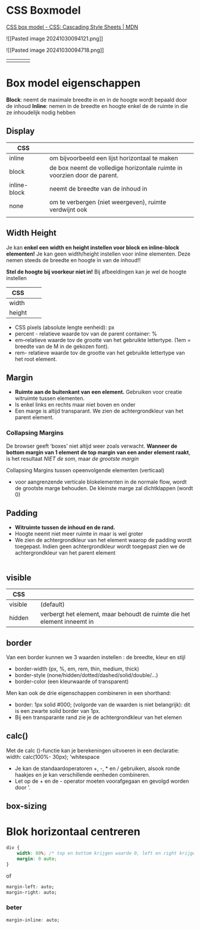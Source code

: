 # CSS Boxmodel
[CSS box model - CSS: Cascading Style Sheets | MDN](https://developer.mozilla.org/en-US/docs/Web/CSS/CSS_box_model)

![[Pasted image 20241030094121.png]]

![[Pasted image 20241030094718.png]]


|     |     |     |     |
| --- | --- | --- | --- |
|     |     |     |     |


# Box model eigenschappen

**Block**: neemt de maximale breedte in en in de hoogte wordt bepaald door de inhoud
**Inline**: nemen in de breedte en hoogte enkel de de ruimte in die ze inhoudelijk nodig hebben

## Display

| CSS          |     |                                                                          |
| ------------ | --- | ------------------------------------------------------------------------ |
| inline       |     | om bijvoorbeeld een lijst horizontaal te maken                           |
| block        |     | de box neemt de volledige horizontale ruimte in voorzien door de parent. |
| inline-block |     | neemt de breedte van de inhoud in                                        |
| none         |     | om te verbergen (niet weergeven), ruimte verdwijnt ook                   |
|              |     |                                                                          |
## Width Height

Je kan **enkel een width en height instellen voor block en inline-block elementen!** Je kan geen width/height instellen voor inline elementen. Deze nemen steeds de breedte en hoogte in van de inhoud!!

**Stel de hoogte bij voorkeur niet in!** Bij afbeeldingen kan je wel de hoogte instellen

| CSS    |     |     |
| ------ | --- | --- |
| width  |     |     |
| height |     |     |

- CSS pixels (absolute lengte eenheid): px
- percent - relatieve waarde tov van de parent container: %
- em–relatieve waarde tov de grootte van het gebruikte lettertype. (1em = breedte van de M in de gekozen font).
- rem- relatieve waarde tov de grootte van het gebruikte lettertype van het root element.


## Margin

- **Ruimte aan de buitenkant van een element.** Gebruiken voor creatie witruimte tussen elementen.
- Is enkel links en rechts maar niet boven en onder
- Een marge is altijd transparant. We zien de achtergrondkleur van het parent element.

### Collapsing Margins
De browser geeft ‘boxes’ niet altijd weer zoals verwacht. **Wanneer de bottom margin van 1 element de top margin van een ander element raakt**, is het resultaat *NIET de som*, maar *de grootste margin*

Collapsing Margins tussen opeenvolgende elementen (verticaal)
- voor aangrenzende verticale blokelementen in de normale flow, wordt de grootste marge behouden. De kleinste marge zal dichtklappen (wordt 0)
## Padding

- **Witruimte tussen de inhoud en de rand.**
- Hoogte neemt niet meer ruimte in maar is wel groter
- We zien de achtergrondkleur van het element waarop de padding wordt toegepast. Indien geen achtergrondkleur wordt toegepast zien we de achtergrondkleur van het parent element

|     |     |
| --- | --- |

## visible

| CSS     |     |                                                                         |
| ------- | --- | ----------------------------------------------------------------------- |
| visible |     | (default)                                                               |
| hidden  |     | verbergt het element, maar behoudt de ruimte die het element inneemt in |
## border

Van een border kunnen we 3 waarden instellen : de breedte, kleur en stijl 
- border-width (px, %, em, rem, thin, medium, thick)
- border-style (none/hidden/dotted/dashed/solid/double/…)
- border-color (een kleurwaarde of transparent)
  
Men kan ook de drie eigenschappen combineren in een shorthand:
- border: 1px solid #000; (volgorde van de waarden is niet belangrijk): dit is een zwarte solid border van 1px.
- Bij een transparante rand zie je de achtergrondkleur van het elemen

## calc()
Met de calc ()-functie kan je berekeningen uitvoeren in een declaratie: width: calc(100%- 30px); ‘whitespace 
- Je kan de standaardoperatoren +, -, * en / gebruiken, alsook ronde haakjes en je kan verschillende eenheden combineren.
- Let op de + en de - operator moeten voorafgegaan en gevolgd worden door ’.
## box-sizing

# Blok horizontaal **centreren**

```css
div { 
	width: 80%; /* top en bottom krijgen waarde 0, left en right krijgen de waarde auto. Hierdoor wordt het div-element gecentreerd binnen het ouderelement */ 
	margin: 0 auto; 
}

```

of 

```css
margin-left: auto;
margin-right: auto;
```

### beter

```css
margin-inline: auto;
```